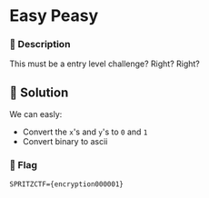 # Easy Peasy

### 📄 Description
This must be a entry level challenge? Right? Right?


## 🔑 Solution

We can easly:
- Convert the `x`'s and `y`'s to `0` and `1`
- Convert binary to ascii

### 🚩 Flag
```plain
SPRITZCTF={encryption000001}
```